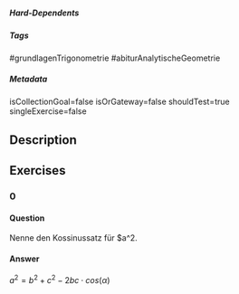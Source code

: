 ##### Hard-Dependents 

##### Tags 
#grundlagenTrigonometrie
#abiturAnalytischeGeometrie
##### Metadata 
isCollectionGoal=false
isOrGateway=false
shouldTest=true
singleExercise=false
## Description 
 
## Exercises 
### 0 
#### Question 
Nenne den Kossinussatz für $a^2.
#### Answer 
$a^2=b^2+c^2-2bc\cdot cos(\alpha)$
